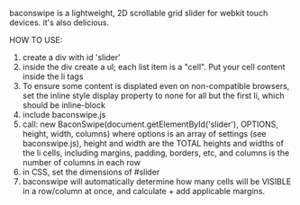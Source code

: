 baconswipe is a lightweight, 2D scrollable grid slider for webkit touch devices. it's also delicious.


HOW TO USE:
1) create a div with id 'slider'
2) inside the div create a ul; each list item is a "cell". Put your cell content inside the li tags
3) To ensure some content is displated even on non-compatible browsers, set the inline style display property to none for all but the first li, which should be inline-block
4) include baconswipe.js
5) call: new BaconSwipe(document.getElementById('slider'), OPTIONS, height, width, columns) where options is an array of settings (see baconswipe.js), height and width are the TOTAL heights and widths of the li cells, including margins, padding, borders, etc, and columns is the number of columns in each row
6) in CSS, set the dimensions of #slider
7) baconswipe will automatically determine how many cells will be VISIBLE in a row/column at once, and calculate + add applicable margins.
